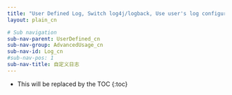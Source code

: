 ```yaml
---
title: "User Defined Log, Switch log4j/logback, Use user's log configuration"
layout: plain_cn

# Sub navigation
sub-nav-parent: UserDefined_cn
sub-nav-group: AdvancedUsage_cn
sub-nav-id: Log_cn
#sub-nav-pos: 1
sub-nav-title: 自定义日志
---
```


* This will be replaced by the TOC
{:toc}
